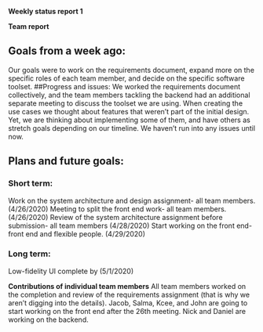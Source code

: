 **Weekly status report 1**  

**Team report**  
## Goals from a week ago:
Our goals were to work on the requirements document, expand more on the specific roles of each team member, and decide on the specific software toolset.
##Progress and issues:
We worked the requirements document collectively, and the team members tackling the backend had an additional separate meeting to discuss the toolset we are using. When creating the use cases we thought about features that weren’t part of the initial design. Yet, we are thinking about implementing some of them, and have others as stretch goals depending on our timeline. We haven’t run into any issues until now.   
## Plans and future goals:  
### Short term:  
Work on the system architecture and design assignment- all team members. (4/26/2020)
Meeting to split the front end work- all team members. (4/26/2020)
Review of the system architecture assignment before submission- all team members (4/28/2020)
Start working on the front end- front end and flexible people. (4/29/2020)
### Long term:
Low-fidelity UI complete by (5/1/2020)  

**Contributions of individual team members**
All team members worked on the completion and review of the requirements assignment (that is why we aren’t digging into the details). 
Jacob, Salma, Kcee, and John are going to start working on the front end after the 26th meeting.
Nick and Daniel are working on the backend.
